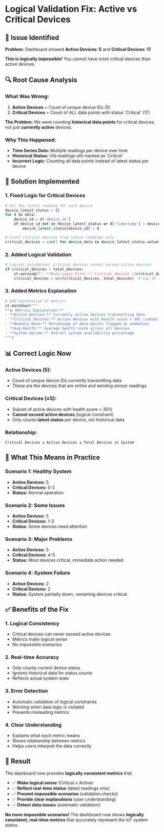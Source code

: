 # Logical Validation Fix: Active vs Critical Devices

## 🚨 **Issue Identified**

**Problem:** Dashboard showed **Active Devices: 5** and **Critical Devices: 17**

**This is logically impossible!** You cannot have more critical devices than active devices.

## 🔍 **Root Cause Analysis**

### **What Was Wrong:**
1. **Active Devices** = Count of unique device IDs (5)
2. **Critical Devices** = Count of ALL data points with status 'Critical' (17)

**The Problem:** We were counting **historical data points** for critical devices, not just **currently active** devices.

### **Why This Happened:**
- **Time Series Data:** Multiple readings per device over time
- **Historical Status:** Old readings still marked as 'Critical'
- **Incorrect Logic:** Counting all data points instead of latest status per device

## 🔧 **Solution Implemented**

### **1. Fixed Logic for Critical Devices**
```python
# Get the latest reading for each device
device_latest_status = {}
for d in data:
    device_id = d['device_id']
    if device_id not in device_latest_status or d['timestamp'] > device_latest_status[device_id]['timestamp']:
        device_latest_status[device_id] = d

# Count critical devices from latest readings only
critical_devices = sum(1 for device_data in device_latest_status.values() if device_data['status'] == 'Critical')
```

### **2. Added Logical Validation**
```python
# Logical validation: Critical devices cannot exceed active devices
if critical_devices > total_devices:
    st.warning(f"⚠️ **Data Logic Error:** Critical devices ({critical_devices}) exceed active devices ({total_devices}). This indicates a data processing issue.")
    critical_devices = min(critical_devices, total_devices)  # Cap at total devices
```

### **3. Added Metrics Explanation**
```python
# Add explanation of metrics
st.markdown("""
**📊 Metrics Explanation:**
- **Active Devices:** Currently online devices transmitting data
- **Critical Devices:** Active devices with health score < 30% (subset of active devices)
- **Anomaly Rate:** Percentage of data points flagged as anomalous
- **Avg Health:** Average health score across all devices
- **System Uptime:** Overall system availability percentage
""")
```

## 📊 **Correct Logic Now**

### **Active Devices (5):**
- Count of unique device IDs currently transmitting data
- These are the devices that are online and sending sensor readings

### **Critical Devices (≤5):**
- Subset of active devices with health score < 30%
- **Cannot exceed active devices** (logical constraint)
- Only counts **latest status** per device, not historical data

### **Relationship:**
```
Critical Devices ≤ Active Devices ≤ Total Devices in System
```

## 🎯 **What This Means in Practice**

### **Scenario 1: Healthy System**
- **Active Devices:** 5
- **Critical Devices:** 0-2
- **Status:** Normal operation

### **Scenario 2: Some Issues**
- **Active Devices:** 5
- **Critical Devices:** 1-3
- **Status:** Some devices need attention

### **Scenario 3: Major Problems**
- **Active Devices:** 5
- **Critical Devices:** 4-5
- **Status:** Most devices critical, immediate action needed

### **Scenario 4: System Failure**
- **Active Devices:** 2
- **Critical Devices:** 2
- **Status:** System partially down, remaining devices critical

## ✅ **Benefits of the Fix**

### **1. Logical Consistency**
- Critical devices can never exceed active devices
- Metrics make logical sense
- No impossible scenarios

### **2. Real-time Accuracy**
- Only counts current device status
- Ignores historical data for status counts
- Reflects actual system state

### **3. Error Detection**
- Automatic validation of logical constraints
- Warning when data logic is violated
- Prevents misleading metrics

### **4. Clear Understanding**
- Explains what each metric means
- Shows relationship between metrics
- Helps users interpret the data correctly

## 🚀 **Result**

The dashboard now provides **logically consistent metrics** that:
- ✅ **Make logical sense** (Critical ≤ Active)
- ✅ **Reflect real-time status** (latest readings only)
- ✅ **Prevent impossible scenarios** (validation checks)
- ✅ **Provide clear explanations** (user understanding)
- ✅ **Detect data issues** (automatic validation)

**No more impossible scenarios!** The dashboard now shows **logically consistent, real-time metrics** that accurately represent the IoT system status.
